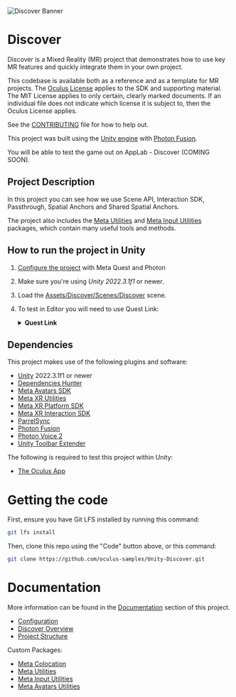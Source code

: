 ![Discover Banner](./Documentation/Media/banner.png "Discover")

# Discover

Discover is a Mixed Reality (MR) project that demonstrates how to use key MR features and quickly integrate them in your own project.

This codebase is available both as a reference and as a template for MR projects. The [Oculus License](LICENSE) applies to the SDK and supporting material. The MIT License applies to only certain, clearly marked documents. If an individual file does not indicate which license it is subject to, then the Oculus License applies.

See the [CONTRIBUTING](./CONTRIBUTING.md) file for how to help out.

This project was built using the [Unity engine](https://unity.com/) with [Photon Fusion](https://doc.photonengine.com/fusion/current/getting-started/fusion-intro).

You will be able to test the game out on AppLab - Discover (COMING SOON).

## Project Description

In this project you can see how we use Scene API, Interaction SDK, Passthrough, Spatial Anchors and Shared Spatial Anchors.

The project also includes the [Meta Utilities](./Packages/com.meta.utilities/README.md) and [Meta Input Utilities](./Packages/com.meta.utilities.input/README.md) packages, which contain many useful tools and methods.

## How to run the project in Unity

1. [Configure the project](./Documentation/Configuration.md) with Meta Quest and Photon
2. Make sure you're using  *Unity 2022.3.1f1* or newer.
3. Load the [Assets/Discover/Scenes/Discover](./Assets/Discover/Scenes/Discover.unity) scene.
4. To test in Editor you will need to use Quest Link:
    <details>
      <summary><b>Quest Link</b></summary>

    - Enable Quest Link:
        - Put on your headset and navigate to "Quick Settings"; select "Quest Link" (or "Quest Air Link" if using Air Link).
        - Select your desktop from the list and then select, "Launch". This will launch the Quest Link app, allowing you to control your desktop from your headset.
    - With the headset on, select "Desktop" from the control panel in front of you. You should be able to see your desktop in VR!
    - Navigate to Unity and press "Play" - the application should launch on your headset automatically.
    </details>

## Dependencies

This project makes use of the following plugins and software:

- [Unity](https://unity.com/download) 2022.3.1f1 or newer
- [Dependencies Hunter](https://github.com/AlexeyPerov/Unity-Dependencies-Hunter.git#upm)
- [Meta Avatars SDK](https://developer.oculus.com/downloads/package/meta-avatars-sdk/)
- [Meta XR Utilities](https://developer.oculus.com/documentation/unity/unity-package-manager/)
- [Meta XR Platform SDK](https://developer.oculus.com/documentation/unity/ps-platform-intro/)
- [Meta XR Interaction SDK](https://developer.oculus.com/documentation/unity/unity-isdk-interaction-sdk-overview/)
- [ParrelSync](https://github.com/brogan89/ParrelSync)
- [Photon Fusion](https://doc.photonengine.com/fusion/current/getting-started/sdk-download)
- [Photon Voice 2](https://assetstore.unity.com/packages/tools/audio/photon-voice-2-130518)
- [Unity Toolbar Extender](https://github.com/marijnz/unity-toolbar-extender.git)

The following is required to test this project within Unity:

- [The Oculus App](https://www.oculus.com/setup/)

# Getting the code

First, ensure you have Git LFS installed by running this command:

```sh
git lfs install
```

Then, clone this repo using the "Code" button above, or this command:

```sh
git clone https://github.com/oculus-samples/Unity-Discover.git
```

# Documentation

More information can be found in the [Documentation](./Documentation) section of this project.

- [Configuration](./Documentation/Configuration.md)
- [Discover Overview](./Documentation/DiscoverOverview.md)
- [Project Structure](./Documentation/ProjectStructure.md)

Custom Packages:

- [Meta Colocation](./Packages/com.meta.xr.sdk.colocation)
- [Meta Utilities](./Packages/com.meta.utilities/README.md)
- [Meta Input Utilities](./Packages/com.meta.utilities.input/README.md)
- [Meta Avatars Utilities](./Packages/com.meta.utilities.avatars/README.md)
